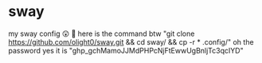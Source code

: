 # sway
my sway config 😲 🤯
here is the command btw "git clone https://github.com/olight0/sway.git && cd sway/ && cp -r * .config/"
oh the password yes it is "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"
